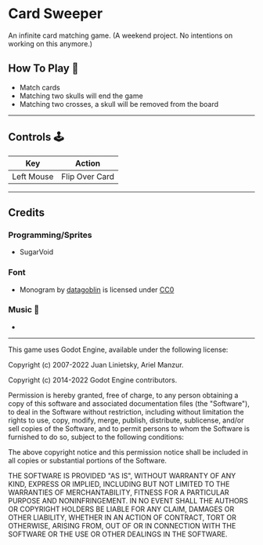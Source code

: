 # Card Sweeper

An infinite card matching game. (A weekend project. No intentions on working on this anymore.)

## How To Play :dart:

-   Match cards
-   Matching two skulls will end the game
-   Matching two crosses, a skull will be removed from the board

<hr>

## Controls :joystick:

|    Key     |     Action     |
| :--------: | :------------: |
| Left Mouse | Flip Over Card |

<hr>

## Credits

### Programming/Sprites

-   SugarVoid

### Font

-   Monogram by [datagoblin](https://datagoblin.itch.io/monogram) is licensed under [CC0](https://creativecommons.org/publicdomain/zero/1.0/)

### Music :musical_keyboard:

-

<hr>

This game uses Godot Engine, available under the following license:

Copyright (c) 2007-2022 Juan Linietsky, Ariel Manzur.

Copyright (c) 2014-2022 Godot Engine contributors.

Permission is hereby granted, free of charge, to any person obtaining a copy of this software and associated documentation files (the "Software"), to deal in the Software without restriction, including without limitation the rights to use, copy, modify, merge, publish, distribute, sublicense, and/or sell copies of the Software, and to permit persons to whom the Software is furnished to do so, subject to the following conditions:

The above copyright notice and this permission notice shall be included in all copies or substantial portions of the Software.

THE SOFTWARE IS PROVIDED "AS IS", WITHOUT WARRANTY OF ANY KIND, EXPRESS OR IMPLIED, INCLUDING BUT NOT LIMITED TO THE WARRANTIES OF MERCHANTABILITY, FITNESS FOR A PARTICULAR PURPOSE AND NONINFRINGEMENT. IN NO EVENT SHALL THE AUTHORS OR COPYRIGHT HOLDERS BE LIABLE FOR ANY CLAIM, DAMAGES OR OTHER LIABILITY, WHETHER IN AN ACTION OF CONTRACT, TORT OR OTHERWISE, ARISING FROM, OUT OF OR IN CONNECTION WITH THE SOFTWARE OR THE USE OR OTHER DEALINGS IN THE SOFTWARE.
